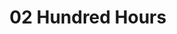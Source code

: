 ---
title: 02 Hundred Hours
description: My miniatures and playset for 02 Hundred Hours, the skirmish game of night raids in World War II.
sort_by: Name
---